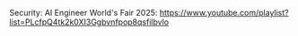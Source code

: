 Security: AI Engineer World's Fair 2025: https://www.youtube.com/playlist?list=PLcfpQ4tk2k0XI3Ggbvnfpop8qsfilbvlo
